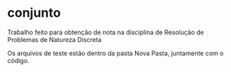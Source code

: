 
# conjunto

Trabalho feito para obtenção de nota na disciplina de Resolução de Problemas de Natureza Discreta

Os arquivos de teste estão dentro da pasta Nova Pasta, juntamente com o código.
